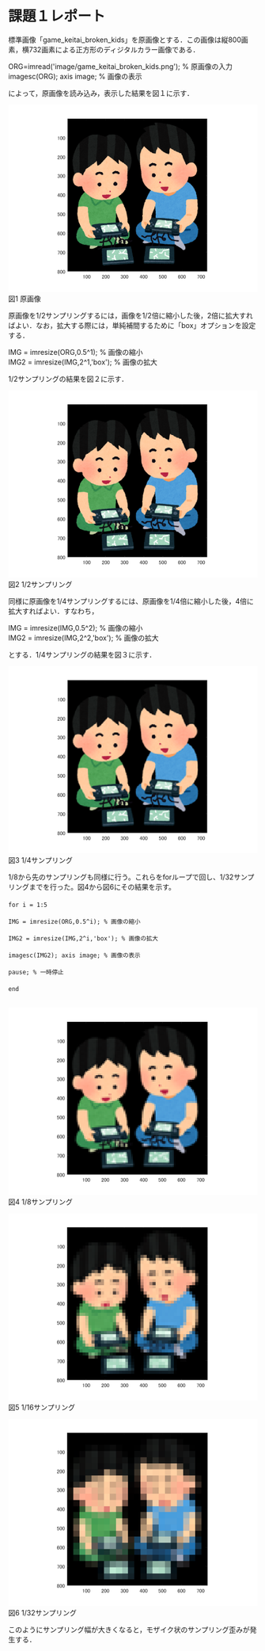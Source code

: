 ﻿課題１レポート
==

標準画像「game_keitai_broken_kids」を原画像とする．この画像は縦800画素，横732画素による正方形のディジタルカラー画像である．

ORG=imread('image/game_keitai_broken_kids.png'); % 原画像の入力  
imagesc(ORG); axis image; % 画像の表示

によって，原画像を読み込み，表示した結果を図１に示す．

![原画像](https://raw.githubusercontent.com/gasagasa/lecture_image_processing/master/image/org_img.png?raw=true)
図1 原画像

原画像を1/2サンプリングするには，画像を1/2倍に縮小した後，2倍に拡大すればよい．なお，拡大する際には，単純補間するために「box」オプションを設定する．

IMG = imresize(ORG,0.5^1); % 画像の縮小  
IMG2 = imresize(IMG,2^1,'box'); % 画像の拡大

1/2サンプリングの結果を図２に示す．<br>

![原画像](https://github.com/gasagasa/lecture_image_processing/blob/master/image/kadai1_1.png?raw=true)
図2 1/2サンプリング

同様に原画像を1/4サンプリングするには、原画像を1/4倍に縮小した後，4倍に拡大すればよい．すなわち，

IMG = imresize(IMG,0.5^2); % 画像の縮小  
IMG2 = imresize(IMG,2^2,'box'); % 画像の拡大

とする．1/4サンプリングの結果を図３に示す．

![原画像](https://github.com/gasagasa/lecture_image_processing/blob/master/image/kadai1_2.png?raw=true)
図3 1/4サンプリング

1/8から先のサンプリングも同様に行う。これらをforループで回し、1/32サンプリングまでを行った。図4から図6にその結果を示す。
<code>  
for i = 1:5  
    IMG = imresize(ORG,0.5^i); % 画像の縮小  
    IMG2 = imresize(IMG,2^i,'box'); % 画像の拡大  
    imagesc(IMG2); axis image; % 画像の表示  
    pause; % 一時停止  
end  
</code>

![原画像](https://github.com/gasagasa/lecture_image_processing/blob/master/image/kadai1_3.png?raw=true)
図4 1/8サンプリング

![原画像](https://github.com/gasagasa/lecture_image_processing/blob/master/image/kadai1_4.png?raw=true)
図5 1/16サンプリング

![原画像](https://github.com/gasagasa/lecture_image_processing/blob/master/image/kadai1_5.png?raw=true)
図6 1/32サンプリング

このようにサンプリング幅が大きくなると，モザイク状のサンプリング歪みが発生する．
